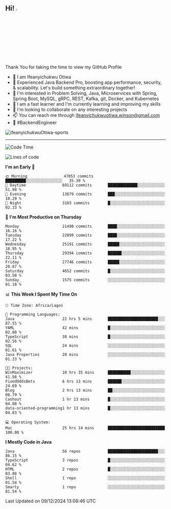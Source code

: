 <!-- BLOG-POST-LIST:START --><!-- BLOG-POST-LIST:END -->

## Hi! <img src="https://media.giphy.com/media/hvRJCLFzcasrR4ia7z/giphy.gif" width="4%"> 

Thank You for taking the time to view my GitHub Profile

- 👋 I am Ifeanyichukwu Otiwa
- 🚀 Experienced Java Backend Pro, boosting app performance, security, & scalability. Let's build something extraordinary together!
- 👀 I'm interested in Problem Solving, Java, Microservices with Spring, Spring Boot, MySQL, gRPC, REST, Kafka, git, Docker, and Kubernetes
- 🌱 I am a fast learner and I'm currently learning and improving my skills
- 💞️ I'm looking to collaborate on any interesting projects
- 📫 You can reach me through ifeanyichukwuotiwa.winson@gmail.com
- 🚀 #BackendEngineer

<p align="left" marginTop="10px"> <img src="https://komarev.com/ghpvc/?username=ifeanyichukwuOtiwa-sports&label=Profile%20views&color=0e75b6&style=for-the-badge" alt="ifeanyichukwuOtiwa-sports" /> </p>

***

<!--START_SECTION:waka-->
![Code Time](http://img.shields.io/badge/Code%20Time-3%2C203%20hrs%2019%20mins-blue)

![Lines of code](https://img.shields.io/badge/From%20Hello%20World%20I%27ve%20Written-33.2%20million%20lines%20of%20code-blue)

**I'm an Early 🐤** 

```text
🌞 Morning                47053 commits       █████████░░░░░░░░░░░░░░░░   35.39 % 
🌆 Daytime                69112 commits       █████████████░░░░░░░░░░░░   51.98 % 
🌃 Evening                13679 commits       ███░░░░░░░░░░░░░░░░░░░░░░   10.29 % 
🌙 Night                  3103 commits        █░░░░░░░░░░░░░░░░░░░░░░░░   02.33 % 
```
📅 **I'm Most Productive on Thursday** 

```text
Monday                   21490 commits       ████░░░░░░░░░░░░░░░░░░░░░   16.16 % 
Tuesday                  22899 commits       ████░░░░░░░░░░░░░░░░░░░░░   17.22 % 
Wednesday                25191 commits       █████░░░░░░░░░░░░░░░░░░░░   18.95 % 
Thursday                 29394 commits       ██████░░░░░░░░░░░░░░░░░░░   22.11 % 
Friday                   27746 commits       █████░░░░░░░░░░░░░░░░░░░░   20.87 % 
Saturday                 4652 commits        █░░░░░░░░░░░░░░░░░░░░░░░░   03.50 % 
Sunday                   1575 commits        ░░░░░░░░░░░░░░░░░░░░░░░░░   01.18 % 
```


📊 **This Week I Spent My Time On** 

```text
🕑︎ Time Zone: Africa/Lagos

💬 Programming Languages: 
Java                     22 hrs 5 mins       ██████████████████████░░░   87.55 % 
YAML                     42 mins             █░░░░░░░░░░░░░░░░░░░░░░░░   02.80 % 
TypeScript               38 mins             █░░░░░░░░░░░░░░░░░░░░░░░░   02.56 % 
SQL                      24 mins             ░░░░░░░░░░░░░░░░░░░░░░░░░   01.61 % 
Java Properties          20 mins             ░░░░░░░░░░░░░░░░░░░░░░░░░   01.33 % 

🐱‍💻 Projects: 
WinMaximizer             10 hrs 35 mins      ██████████░░░░░░░░░░░░░░░   41.98 % 
FixedOddsBets            6 hrs 13 mins       ██████░░░░░░░░░░░░░░░░░░░   24.69 % 
Blog                     2 hrs 13 mins       ██░░░░░░░░░░░░░░░░░░░░░░░   08.79 % 
Cashout                  1 hr 13 mins        █░░░░░░░░░░░░░░░░░░░░░░░░   04.88 % 
data-oriented-programming1 hr 13 mins        █░░░░░░░░░░░░░░░░░░░░░░░░   04.83 % 

💻 Operating System: 
Mac                      25 hrs 14 mins      █████████████████████████   100.00 % 
```

**I Mostly Code in Java** 

```text
Java                     56 repos            ██████████████████████░░░   86.15 % 
TypeScript               3 repos             █░░░░░░░░░░░░░░░░░░░░░░░░   04.62 % 
HTML                     2 repos             █░░░░░░░░░░░░░░░░░░░░░░░░   03.08 % 
Shell                    1 repo              ░░░░░░░░░░░░░░░░░░░░░░░░░   01.54 % 
Smarty                   1 repo              ░░░░░░░░░░░░░░░░░░░░░░░░░   01.54 % 
```




 Last Updated on 09/12/2024 13:08:46 UTC
<!--END_SECTION:waka-->

<!--
<p align="center">
![trophy](https://github-profile-trophy.vercel.app/?username=ifeanyichukwuOtiwa-sports&theme=onedark) (https://github.com/ryo-ma/github-profile-trophy)
</p>
-->

<!---
ifeanyi-otiwa/ifeanyi-otiwa is a ✨ special ✨ repository because its `README.md` (this file) appears on your GitHub profile.
You can click the Preview link to take a look at your changes.
--->
